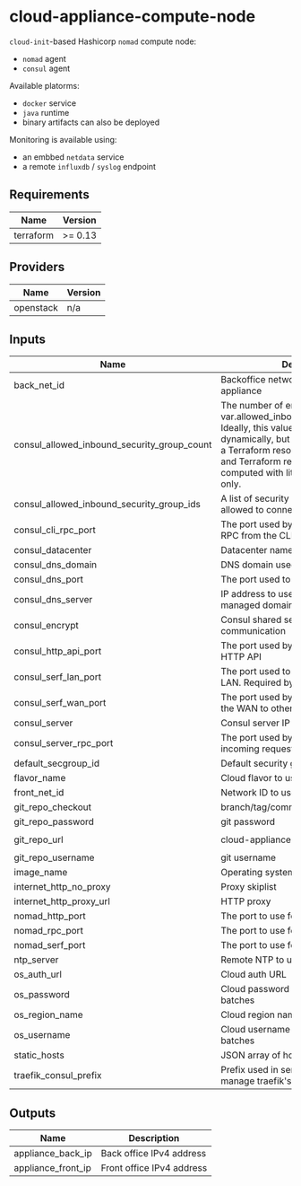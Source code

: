 # cloud-appliance-compute-node

`cloud-init`-based Hashicorp `nomad` compute node:

* `nomad` agent
* `consul` agent

Available platorms:

* `docker` service
* `java` runtime
* binary artifacts can also be deployed

Monitoring is available using:

* an embbed `netdata` service
* a remote `influxdb` / `syslog` endpoint

<!-- BEGINNING OF PRE-COMMIT-TERRAFORM DOCS HOOK -->
## Requirements

| Name | Version |
|------|---------|
| terraform | >= 0.13 |

## Providers

| Name | Version |
|------|---------|
| openstack | n/a |

## Inputs

| Name | Description | Type | Default | Required |
|------|-------------|------|---------|:--------:|
| back\_net\_id | Backoffice network ID to use for the appliance | `string` | n/a | yes |
| consul\_allowed\_inbound\_security\_group\_count | The number of entries in var.allowed\_inbound\_security\_group\_ids. Ideally, this value could be computed dynamically, but we pass this variable to a Terraform resource's 'count' property and Terraform requires that 'count' be computed with literals or data sources only. | `number` | `0` | no |
| consul\_allowed\_inbound\_security\_group\_ids | A list of security group IDs that will be allowed to connect to Consul | `list(string)` | `[]` | no |
| consul\_cli\_rpc\_port | The port used by all agents to handle RPC from the CLI. | `number` | `8400` | no |
| consul\_datacenter | Datacenter name used by Consul agent | `string` | n/a | yes |
| consul\_dns\_domain | DNS domain used by Consul agent | `string` | n/a | yes |
| consul\_dns\_port | The port used to resolve DNS queries. | `number` | `8600` | no |
| consul\_dns\_server | IP address to use for non-consul-managed domains | `string` | n/a | yes |
| consul\_encrypt | Consul shared secret for cluster communication | `string` | n/a | yes |
| consul\_http\_api\_port | The port used by clients to talk to the HTTP API | `number` | `8500` | no |
| consul\_serf\_lan\_port | The port used to handle gossip in the LAN. Required by all agents. | `number` | `8301` | no |
| consul\_serf\_wan\_port | The port used by servers to gossip over the WAN to other servers. | `number` | `8302` | no |
| consul\_server | Consul server IP address to join | `string` | n/a | yes |
| consul\_server\_rpc\_port | The port used by servers to handle incoming requests from other agents. | `number` | `8300` | no |
| default\_secgroup\_id | Default security group to use | `string` | n/a | yes |
| flavor\_name | Cloud flavor to use | `string` | n/a | yes |
| front\_net\_id | Network ID to use for the appliance | `string` | n/a | yes |
| git\_repo\_checkout | branch/tag/commit to use | `string` | `"master"` | no |
| git\_repo\_password | git password | `string` | `""` | no |
| git\_repo\_url | cloud-appliance repo | `string` | `"https://github.com/mgrzybek/cloud-appliance-compute-node"` | no |
| git\_repo\_username | git username | `string` | `""` | no |
| image\_name | Operating system image to use | `string` | n/a | yes |
| internet\_http\_no\_proxy | Proxy skiplist | `string` | `""` | no |
| internet\_http\_proxy\_url | HTTP proxy | `string` | `""` | no |
| nomad\_http\_port | The port to use for HTTP | `number` | `4646` | no |
| nomad\_rpc\_port | The port to use for RPC | `number` | `4647` | no |
| nomad\_serf\_port | The port to use for Serf | `number` | `4648` | no |
| ntp\_server | Remote NTP to use for sync | `string` | `""` | no |
| os\_auth\_url | Cloud auth URL | `string` | n/a | yes |
| os\_password | Cloud password for some internal batches | `string` | n/a | yes |
| os\_region\_name | Cloud region name | `string` | n/a | yes |
| os\_username | Cloud username for some internal batches | `string` | n/a | yes |
| static\_hosts | JSON array of host:ip tuples | `string` | `""` | no |
| traefik\_consul\_prefix | Prefix used in services metadata to manage traefik's attributes | `string` | `"admin"` | no |

## Outputs

| Name | Description |
|------|-------------|
| appliance\_back\_ip | Back office IPv4 address |
| appliance\_front\_ip | Front office IPv4 address |

<!-- END OF PRE-COMMIT-TERRAFORM DOCS HOOK -->

